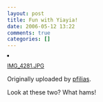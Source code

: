 ```yaml
---
layout: post
title: Fun with Yiayia!
date: 2006-05-12 13:22
comments: true
categories: []
---
```

<a title="photo sharing" href="http://www.flickr.com/photos/pfilias/145095076/"><img style="border: 2px solid #000000;" src="http://static.flickr.com/46/145095076_dbe5203f2f_m.jpg" alt="" /></a>

<span style="font-size: 0.9em; margin-top: 0px;">
<a href="http://www.flickr.com/photos/pfilias/145095076/">IMG_4281.JPG</a></span>

Originally uploaded by <a href="http://www.flickr.com/people/pfilias/">pfilias</a>.

Look at these two? What hams!
